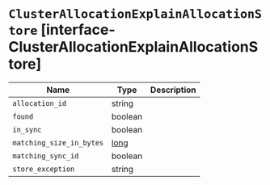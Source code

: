 # `ClusterAllocationExplainAllocationStore` [interface-ClusterAllocationExplainAllocationStore]

| Name | Type | Description |
| - | - | - |
| `allocation_id` | string | &nbsp; |
| `found` | boolean | &nbsp; |
| `in_sync` | boolean | &nbsp; |
| `matching_size_in_bytes` | [long](./long.md) | &nbsp; |
| `matching_sync_id` | boolean | &nbsp; |
| `store_exception` | string | &nbsp; |
